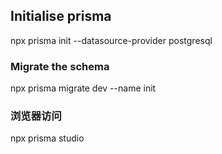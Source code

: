 ## Initialise prisma
npx prisma init --datasource-provider postgresql

### Migrate the schema
npx prisma migrate dev --name init

### 浏览器访问
npx prisma studio